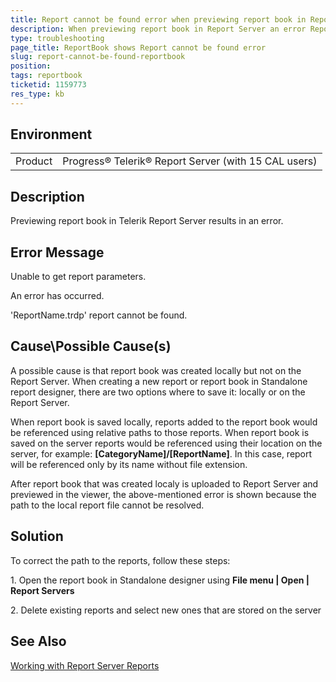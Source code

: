 ```yaml
---
title: Report cannot be found error when previewing report book in Report Server
description: When previewing report book in Report Server an error Report cannot be found is shown
type: troubleshooting
page_title: ReportBook shows Report cannot be found error
slug: report-cannot-be-found-reportbook
position: 
tags: reportbook
ticketid: 1159773
res_type: kb
---
```


## Environment
<table>
	<tr>
		<td>Product</td>
		<td>Progress® Telerik® Report Server (with 15 CAL users)</td>
	</tr>
</table>


## Description

Previewing report book in Telerik Report Server results in an error.

## Error Message

Unable to get report parameters.

An error has occurred.

'ReportName.trdp' report cannot be found.

## Cause\Possible Cause(s)

A possible cause is that report book was created locally but not on the Report Server. When creating a new report or report book in Standalone report designer, 
there are two options where to save it: locally or on the Report Server. 

When report book is saved locally, reports added to the report book would be referenced using relative paths to those reports. When report book is saved on the server reports would be referenced using their 
location on the server, for example: **[CategoryName]/[ReportName]**. In this case, report will be referenced only by its name without file extension.  

After report book that was created localy is uploaded to Report Server and previewed in the viewer, the above-mentioned error is shown because the 
path to the local report file cannot be resolved.

## Solution
  
To correct the path to the reports, follow these steps:
  
1\. Open the report book in Standalone designer using **File menu | Open | Report Servers**

2\. Delete existing reports and select new ones that are stored on the server

## See Also

[Working with Report Server Reports](https://docs.telerik.com/reporting/standalone-report-designer-working-with-server-reports#reference-another-report-stored-in-the-server)
